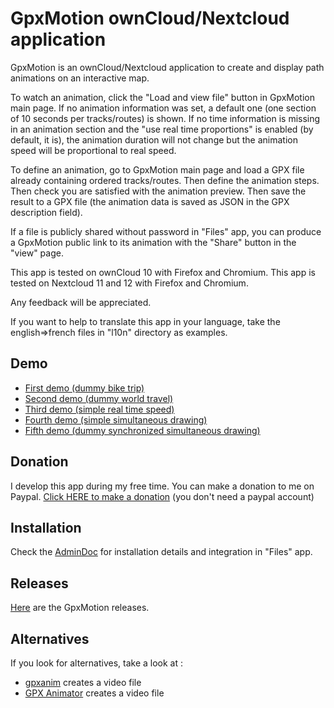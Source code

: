 # GpxMotion ownCloud/Nextcloud application

GpxMotion is an ownCloud/Nextcloud application to create and display path animations on an interactive map.

To watch an animation, click the "Load and view file" button in GpxMotion main page.
If no animation information was set, a default one (one section of 10 seconds per tracks/routes) is shown.
If no time information is missing in an animation section and the "use real time proportions"
is enabled (by default, it is), the animation duration will not change but the animation speed will be proportional to real speed.

To define an animation, go to GpxMotion main page and load a GPX file already containing ordered tracks/routes.
Then define the animation steps. Then check you are satisfied with the animation preview. Then
save the result to a GPX file (the animation data is saved as JSON in the GPX description field).

If a file is
publicly shared without password in "Files" app, you can produce a GpxMotion public link to
its animation with the "Share" button in the "view" page.

This app is tested on ownCloud 10 with Firefox and Chromium.
This app is tested on Nextcloud 11 and 12 with Firefox and Chromium.

Any feedback will be appreciated.

If you want to help to translate this app in your language, take the english=>french files in "l10n" directory as examples.

## Demo

* [First demo (dummy bike trip)](https://nuage.pluton.cassio.pe/index.php/apps/gpxmotion/publicview?token=EqPISeOfUQ6hUtq&autoplay=1&loop=1&autozoom=1)
* [Second demo (dummy world travel)](https://nuage.pluton.cassio.pe/index.php/apps/gpxmotion/publicview?token=f0Wj7VxIITbLuVG&autoplay=1&loop=1&autozoom=1)
* [Third demo (simple real time speed)](https://nuage.pluton.cassio.pe/apps/gpxmotion/publicview?token=D9H8VURFUK0qzz1&layer=OpenStreetMap&autoplay=1&autozoom=1&loop=1)
* [Fourth demo (simple simultaneous drawing)](https://nuage.pluton.cassio.pe/apps/gpxmotion/publicview?token=whUvTpOXcMwmscn&layer=OpenStreetMap&autoplay=1&autozoom=1&loop=1)
* [Fifth demo (dummy synchronized simultaneous drawing)](https://nuage.pluton.cassio.pe/apps/gpxmotion/publicview?token=dahOsWhyJPS6pAX&layer=OpenStreetMap&autoplay=1&autozoom=1&loop=1)

## Donation

I develop this app during my free time. You can make a donation to me on Paypal. [Click HERE to make a donation](https://www.paypal.com/cgi-bin/webscr?cmd=_s-xclick&hosted_button_id=66PALMY8SF5JE) (you don't need a paypal account)

## Installation

Check the [AdminDoc](https://gitlab.com/eneiluj/gpxmotion-oc/wikis/admindoc) for installation details and integration in "Files" app.

## Releases

[Here](https://gitlab.com/eneiluj/gpxmotion-oc/wikis/home#releases) are the GpxMotion releases.

## Alternatives

If you look for alternatives, take a look at :
- [gpxanim](https://github.com/rvl/gpxanim) creates a video file
- [GPX Animator](http://zdila.github.io/gpx-animator/) creates a video file

